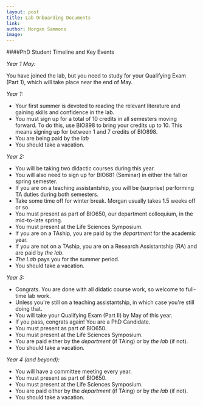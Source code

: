 ```yaml
---
layout: post
title: Lab Onboarding Documents
link: 
author: Morgan Sammons
image: 
---
```

####PhD Student Timeline and Key Events

_Year 1 May:_  

You have joined the lab, but you need to study for your Qualifying Exam (Part 1), which will take place near the end of May. 

_Year 1:_

* Your first summer is devoted to reading the relevant literature and gaining skills and confidence in the lab. 
* You must sign up for a total of 10 credits in all semesters moving forward. To do this, use BIO898 to bring your credits up to 10. This means signing up for between 1 and 7 credits of BIO898. 
* You are being paid by the *lab* 
* You should take a vacation.

_Year 2:_  
 
* You will be taking two didactic courses during this year.  
* You will also need to sign up for BIO681 (Seminar) in either the fall or spring semester.  
* If you are on a teaching assistantship, you will be (surprise) performing TA duties during both semesters.  
* Take some time off for winter break. Morgan usually takes 1.5 weeks off or so.   
* You must present as part of BIO650, our department colloquium, in the mid-to-late spring.  
* You must present at the Life Sciences Symposium.  
* If you are on a TAship, you are paid by the *department* for the academic year.  
* If you are not on a TAship, you are on a Research Assistantship (RA) and are paid by *the lab*.
* *The Lab* pays you for the summer period.  
* You should take a vacation. 

_Year 3:_  

* Congrats. You are done with all didatic course work, so welcome to full-time lab work.  
* Unless you're still on a teaching assistantship, in which case you're still doing that.  
* You will take your Qualifying Exam (Part II) by May of this year.   
* If you pass, congrats again! You are a PhD Candidate. 
* You must present as part of BIO650.  
* You must present at the Life Sciences Symposium.   
* You are paid either by the *department* (if TAing) or by *the lab* (if not).  
* You should take a vacation. 

_Year 4 (and beyond):_ 
 
* You will have a committee meeting every year.  
* You must present as part of BIO650.    
* You must present at the Life Sciences Symposium.    
* You are paid either by the *department* (if TAing) or by *the lab* (if not).  
* You should take a vacation. 






